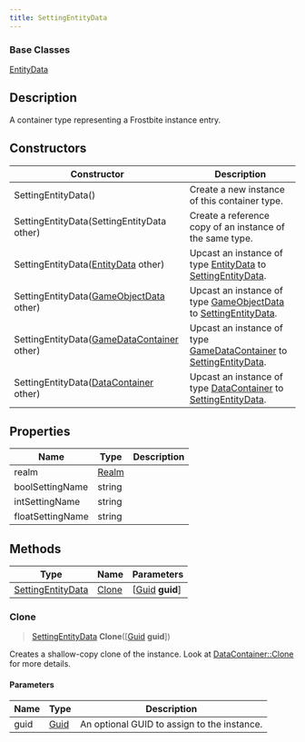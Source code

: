 ```yaml
---
title: SettingEntityData
---
```

### Base Classes

[EntityData](EntityData)

## Description

A container type representing a Frostbite instance entry.

## Constructors

| Constructor                                                                  | Description                                                                                                               |
| ---------------------------------------------------------------------------- | ------------------------------------------------------------------------------------------------------------------------- |
| SettingEntityData()                                                          | Create a new instance of this container type.                                                                             |
| SettingEntityData(SettingEntityData other)                                   | Create a reference copy of an instance of the same type.                                                                  |
| SettingEntityData([EntityData](EntityData) other)                            | Upcast an instance of type [EntityData](EntityData) to [SettingEntityData](SettingEntityData).                            |
| SettingEntityData([GameObjectData](GameObjectData) other)                    | Upcast an instance of type [GameObjectData](GameObjectData) to [SettingEntityData](SettingEntityData).                    |
| SettingEntityData([GameDataContainer](GameDataContainer) other)              | Upcast an instance of type [GameDataContainer](GameDataContainer) to [SettingEntityData](SettingEntityData).              |
| SettingEntityData([DataContainer](/vext/ref/shared/class/datacontainer) other) | Upcast an instance of type [DataContainer](/vext/ref/shared/class/datacontainer) to [SettingEntityData](SettingEntityData). |

## Properties

| Name             | Type           | Description |
| ---------------- | -------------- | ----------- |
| realm            | [Realm](Realm) |             |
| boolSettingName  | string         |             |
| intSettingName   | string         |             |
| floatSettingName | string         |             |

## Methods

| Type                                   | Name            | Parameters                                     |
| -------------------------------------- | --------------- | ---------------------------------------------- |
| [SettingEntityData](SettingEntityData) | [Clone](#clone) | \[[Guid](/vext/ref/shared/class/guid) **guid**\] |

### Clone

> [SettingEntityData](SettingEntityData) **Clone**(\[[Guid](/vext/ref/shared/class/guid) **guid**\])

Creates a shallow-copy clone of the instance. Look at [DataContainer::Clone](/vext/ref/shared/class/datacontainer#clone) for more details.

#### Parameters

| Name | Type         | Description                                 |
| ---- | ------------ | ------------------------------------------- |
| guid | [Guid](Guid) | An optional GUID to assign to the instance. |

